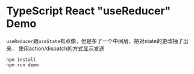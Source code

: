 TypeScript React "useReducer" Demo
=================================

`useReducer`跟`useState`有点像，但是多了一个中间层，把对state的更改抽了出来，
使用action/dispatch的方式显示发送

```
npm install
npm run demo
```
